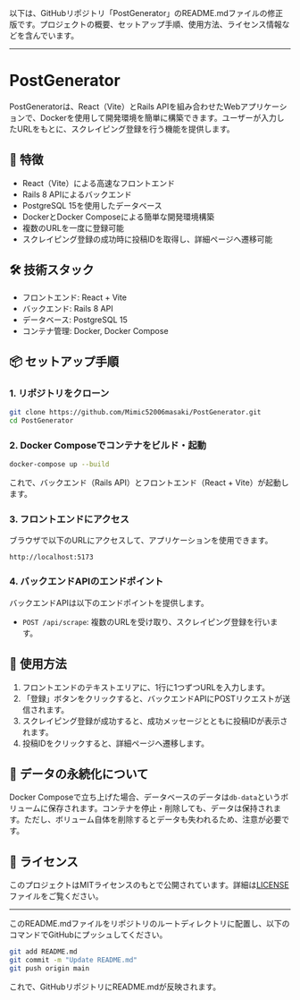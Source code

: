 以下は、GitHubリポジトリ「PostGenerator」のREADME.mdファイルの修正版です。プロジェクトの概要、セットアップ手順、使用方法、ライセンス情報などを含んでいます。

---

# PostGenerator

PostGeneratorは、React（Vite）とRails APIを組み合わせたWebアプリケーションで、Dockerを使用して開発環境を簡単に構築できます。ユーザーが入力したURLをもとに、スクレイピング登録を行う機能を提供します。

## 🚀 特徴

* React（Vite）による高速なフロントエンド
* Rails 8 APIによるバックエンド
* PostgreSQL 15を使用したデータベース
* DockerとDocker Composeによる簡単な開発環境構築
* 複数のURLを一度に登録可能
* スクレイピング登録の成功時に投稿IDを取得し、詳細ページへ遷移可能

## 🛠 技術スタック

* フロントエンド: React + Vite
* バックエンド: Rails 8 API
* データベース: PostgreSQL 15
* コンテナ管理: Docker, Docker Compose

## 📦 セットアップ手順

### 1. リポジトリをクローン

```bash
git clone https://github.com/Mimic52006masaki/PostGenerator.git
cd PostGenerator
```

### 2. Docker Composeでコンテナをビルド・起動

```bash
docker-compose up --build
```

これで、バックエンド（Rails API）とフロントエンド（React + Vite）が起動します。

### 3. フロントエンドにアクセス

ブラウザで以下のURLにアクセスして、アプリケーションを使用できます。

```
http://localhost:5173
```

### 4. バックエンドAPIのエンドポイント

バックエンドAPIは以下のエンドポイントを提供します。

* `POST /api/scrape`: 複数のURLを受け取り、スクレイピング登録を行います。

## 🧪 使用方法

1. フロントエンドのテキストエリアに、1行に1つずつURLを入力します。
2. 「登録」ボタンをクリックすると、バックエンドAPIにPOSTリクエストが送信されます。
3. スクレイピング登録が成功すると、成功メッセージとともに投稿IDが表示されます。
4. 投稿IDをクリックすると、詳細ページへ遷移します。

## 🧹 データの永続化について

Docker Composeで立ち上げた場合、データベースのデータは`db-data`というボリュームに保存されます。コンテナを停止・削除しても、データは保持されます。ただし、ボリューム自体を削除するとデータも失われるため、注意が必要です。

## 📝 ライセンス

このプロジェクトはMITライセンスのもとで公開されています。詳細は[LICENSE](LICENSE)ファイルをご覧ください。

---

このREADME.mdファイルをリポジトリのルートディレクトリに配置し、以下のコマンドでGitHubにプッシュしてください。

```bash
git add README.md
git commit -m "Update README.md"
git push origin main
```

これで、GitHubリポジトリにREADME.mdが反映されます。
